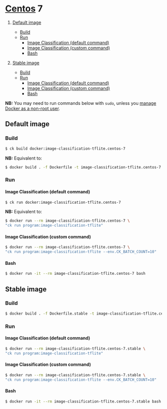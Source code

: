 # [Centos](https://hub.docker.com/_/centos/) 7

1. [Default image](#image_default)
    - [Build](#image_default_build)
    - [Run](#image_default_run)
        - [Image Classification (default command)](#image_default_run_default)
        - [Image Classification (custom command)](#image_default_run_custom)
        - [Bash](#image_default_run_bash)

1. [Stable image](#image_stable)
    - [Build](#image_stable_build)
    - [Run](#image_stable_run)
        - [Image Classification (default command)](#image_stable_run_default)
        - [Image Classification (custom command)](#image_stable_run_custom)
        - [Bash](#image_stable_run_bash)

**NB:** You may need to run commands below with `sudo`, unless you
[manage Docker as a non-root user](https://docs.docker.com/install/linux/linux-postinstall/#manage-docker-as-a-non-root-user).

<a name="image_default"></a>
## Default image

<a name="image_default_build"></a>
### Build
```bash
$ ck build docker:image-classification-tflite.centos-7
```
**NB:** Equivalent to:
```bash
$ docker build . -f Dockerfile -t image-classification-tflite.centos-7
```

<a name="image_default_run"></a>
### Run

<a name="image_default_run_default"></a>
#### Image Classification (default command)
```bash
$ ck run docker:image-classification-tflite.centos-7
```
**NB:** Equivalent to:
```bash
$ docker run --rm image-classification-tflite.centos-7 \
"ck run program:image-classification-tflite"
```

<a name="image_default_run_custom"></a>
#### Image Classification (custom command)
```bash
$ docker run --rm image-classification-tflite.centos-7 \
"ck run program:image-classification-tflite --env.CK_BATCH_COUNT=10"
```

<a name="image_default_run_bash"></a>
#### Bash
```bash
$ docker run -it --rm image-classification-tflite.centos-7 bash
```


<a name="image_stable"></a>
## Stable image

<a name="image_stable_build"></a>
### Build
```bash
$ docker build . -f Dockerfile.stable -t image-classification-tflite.centos-7.stable
```

<a name="image_default_run"></a>
### Run

<a name="image_default_run_default"></a>
#### Image Classification (default command)
```bash
$ docker run --rm image-classification-tflite.centos-7.stable \
"ck run program:image-classification-tflite"
```

<a name="image_stable_run_custom"></a>
#### Image Classification (custom command)
```bash
$ docker run --rm image-classification-tflite.centos-7.stable \
"ck run program:image-classification-tflite --env.CK_BATCH_COUNT=10"
```

<a name="image_stable_run_bash"></a>
#### Bash
```bash
$ docker run -it --rm image-classification-tflite.centos-7.stable bash
```
